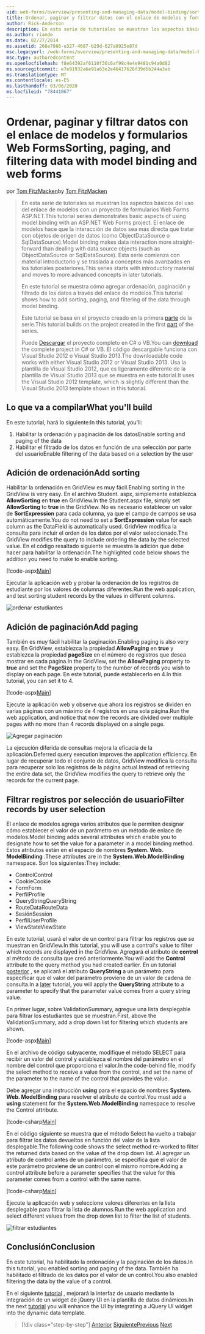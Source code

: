 ```yaml
---
uid: web-forms/overview/presenting-and-managing-data/model-binding/sorting-paging-and-filtering-data
title: Ordenar, paginar y filtrar datos con el enlace de modelos y formularios Web Forms | Microsoft Docs
author: Rick-Anderson
description: En esta serie de tutoriales se muestran los aspectos básicos del uso del enlace de modelos con un proyecto de formularios Web Forms ASP.NET. El enlace de modelos hace que la interacción de datos sea más recta-...
ms.author: riande
ms.date: 02/27/2014
ms.assetid: 266e7866-e327-4687-b29d-627a0925e87d
msc.legacyurl: /web-forms/overview/presenting-and-managing-data/model-binding/sorting-paging-and-filtering-data
msc.type: authoredcontent
ms.openlocfilehash: f8e64392af6110f36c6af98c4e4e9481c94a0d82
ms.sourcegitcommit: e7e91932a6e91a63e2e46417626f39d6b244a3ab
ms.translationtype: MT
ms.contentlocale: es-ES
ms.lasthandoff: 03/06/2020
ms.locfileid: "78441067"
---
```

# <a name="sorting-paging-and-filtering-data-with-model-binding-and-web-forms"></a><span data-ttu-id="66287-104">Ordenar, paginar y filtrar datos con el enlace de modelos y formularios Web Forms</span><span class="sxs-lookup"><span data-stu-id="66287-104">Sorting, paging, and filtering data with model binding and web forms</span></span>

<span data-ttu-id="66287-105">por [Tom FitzMacken](https://github.com/tfitzmac)</span><span class="sxs-lookup"><span data-stu-id="66287-105">by [Tom FitzMacken](https://github.com/tfitzmac)</span></span>

> <span data-ttu-id="66287-106">En esta serie de tutoriales se muestran los aspectos básicos del uso del enlace de modelos con un proyecto de formularios Web Forms ASP.NET.</span><span class="sxs-lookup"><span data-stu-id="66287-106">This tutorial series demonstrates basic aspects of using model binding with an ASP.NET Web Forms project.</span></span> <span data-ttu-id="66287-107">El enlace de modelos hace que la interacción de datos sea más directa que tratar con objetos de origen de datos (como ObjectDataSource o SqlDataSource).</span><span class="sxs-lookup"><span data-stu-id="66287-107">Model binding makes data interaction more straight-forward than dealing with data source objects (such as ObjectDataSource or SqlDataSource).</span></span> <span data-ttu-id="66287-108">Esta serie comienza con material introductorio y se traslada a conceptos más avanzados en los tutoriales posteriores.</span><span class="sxs-lookup"><span data-stu-id="66287-108">This series starts with introductory material and moves to more advanced concepts in later tutorials.</span></span>
> 
> <span data-ttu-id="66287-109">En este tutorial se muestra cómo agregar ordenación, paginación y filtrado de los datos a través del enlace de modelos.</span><span class="sxs-lookup"><span data-stu-id="66287-109">This tutorial shows how to add sorting, paging, and filtering of the data through model binding.</span></span>
> 
> <span data-ttu-id="66287-110">Este tutorial se basa en el proyecto creado en la primera [parte](retrieving-data.md) de la serie.</span><span class="sxs-lookup"><span data-stu-id="66287-110">This tutorial builds on the project created in the first [part](retrieving-data.md) of the series.</span></span>
> 
> <span data-ttu-id="66287-111">Puede [Descargar](https://go.microsoft.com/fwlink/?LinkId=286116) el proyecto completo en C# o VB.</span><span class="sxs-lookup"><span data-stu-id="66287-111">You can [download](https://go.microsoft.com/fwlink/?LinkId=286116) the complete project in C# or VB.</span></span> <span data-ttu-id="66287-112">El código descargable funciona con Visual Studio 2012 o Visual Studio 2013.</span><span class="sxs-lookup"><span data-stu-id="66287-112">The downloadable code works with either Visual Studio 2012 or Visual Studio 2013.</span></span> <span data-ttu-id="66287-113">Usa la plantilla de Visual Studio 2012, que es ligeramente diferente de la plantilla de Visual Studio 2013 que se muestra en este tutorial.</span><span class="sxs-lookup"><span data-stu-id="66287-113">It uses the Visual Studio 2012 template, which is slightly different than the Visual Studio 2013 template shown in this tutorial.</span></span>

## <a name="what-youll-build"></a><span data-ttu-id="66287-114">Lo que va a compilar</span><span class="sxs-lookup"><span data-stu-id="66287-114">What you'll build</span></span>

<span data-ttu-id="66287-115">En este tutorial, hará lo siguiente:</span><span class="sxs-lookup"><span data-stu-id="66287-115">In this tutorial, you'll:</span></span>

1. <span data-ttu-id="66287-116">Habilitar la ordenación y paginación de los datos</span><span class="sxs-lookup"><span data-stu-id="66287-116">Enable sorting and paging of the data</span></span>
2. <span data-ttu-id="66287-117">Habilitar el filtrado de los datos en función de una selección por parte del usuario</span><span class="sxs-lookup"><span data-stu-id="66287-117">Enable filtering of the data based on a selection by the user</span></span>

## <a name="add-sorting"></a><span data-ttu-id="66287-118">Adición de ordenación</span><span class="sxs-lookup"><span data-stu-id="66287-118">Add sorting</span></span>

<span data-ttu-id="66287-119">Habilitar la ordenación en GridView es muy fácil.</span><span class="sxs-lookup"><span data-stu-id="66287-119">Enabling sorting in the GridView is very easy.</span></span> <span data-ttu-id="66287-120">En el archivo Student. aspx, simplemente establezca **AllowSorting** en **true** en GridView.</span><span class="sxs-lookup"><span data-stu-id="66287-120">In the Student.aspx file, simply set **AllowSorting** to **true** in the GridView.</span></span> <span data-ttu-id="66287-121">No es necesario establecer un valor de **SortExpression** para cada columna, ya que el campo de campos se usa automáticamente.</span><span class="sxs-lookup"><span data-stu-id="66287-121">You do not need to set a **SortExpression** value for each column as the DataField is automatically used.</span></span> <span data-ttu-id="66287-122">GridView modifica la consulta para incluir el orden de los datos por el valor seleccionado.</span><span class="sxs-lookup"><span data-stu-id="66287-122">The GridView modifies the query to include ordering the data by the selected value.</span></span> <span data-ttu-id="66287-123">En el código resaltado siguiente se muestra la adición que debe hacer para habilitar la ordenación.</span><span class="sxs-lookup"><span data-stu-id="66287-123">The highlighted code below shows the addition you need to make to enable sorting.</span></span>

[!code-aspx[Main](sorting-paging-and-filtering-data/samples/sample1.aspx?highlight=5)]

<span data-ttu-id="66287-124">Ejecutar la aplicación web y probar la ordenación de los registros de estudiante por los valores de columnas diferentes.</span><span class="sxs-lookup"><span data-stu-id="66287-124">Run the web application, and test sorting student records by the values in different columns.</span></span>

![ordenar estudiantes](sorting-paging-and-filtering-data/_static/image2.png)

## <a name="add-paging"></a><span data-ttu-id="66287-126">Adición de paginación</span><span class="sxs-lookup"><span data-stu-id="66287-126">Add paging</span></span>

<span data-ttu-id="66287-127">También es muy fácil habilitar la paginación.</span><span class="sxs-lookup"><span data-stu-id="66287-127">Enabling paging is also very easy.</span></span> <span data-ttu-id="66287-128">En GridView, establezca la propiedad **AllowPaging** en **true** y establezca la propiedad **pageSize** en el número de registros que desea mostrar en cada página.</span><span class="sxs-lookup"><span data-stu-id="66287-128">In the GridView, set the **AllowPaging** property to **true** and set the **PageSize** property to the number of records you wish to display on each page.</span></span> <span data-ttu-id="66287-129">En este tutorial, puede establecerlo en 4.</span><span class="sxs-lookup"><span data-stu-id="66287-129">In this tutorial, you can set it to 4.</span></span>

[!code-aspx[Main](sorting-paging-and-filtering-data/samples/sample2.aspx?highlight=5)]

<span data-ttu-id="66287-130">Ejecute la aplicación web y observe que ahora los registros se dividen en varias páginas con un máximo de 4 registros en una sola página.</span><span class="sxs-lookup"><span data-stu-id="66287-130">Run the web application, and notice that now the records are divided over multiple pages with no more than 4 records displayed on a single page.</span></span>

![Agregar paginación](sorting-paging-and-filtering-data/_static/image4.png)

<span data-ttu-id="66287-132">La ejecución diferida de consultas mejora la eficacia de la aplicación.</span><span class="sxs-lookup"><span data-stu-id="66287-132">Deferred query execution improves the application efficiency.</span></span> <span data-ttu-id="66287-133">En lugar de recuperar todo el conjunto de datos, GridView modifica la consulta para recuperar solo los registros de la página actual.</span><span class="sxs-lookup"><span data-stu-id="66287-133">Instead of retrieving the entire data set, the GridView modifies the query to retrieve only the records for the current page.</span></span>

## <a name="filter-records-by-user-selection"></a><span data-ttu-id="66287-134">Filtrar registros por selección de usuario</span><span class="sxs-lookup"><span data-stu-id="66287-134">Filter records by user selection</span></span>

<span data-ttu-id="66287-135">El enlace de modelos agrega varios atributos que le permiten designar cómo establecer el valor de un parámetro en un método de enlace de modelos.</span><span class="sxs-lookup"><span data-stu-id="66287-135">Model binding adds several attributes which enable you to designate how to set the value for a parameter in a model binding method.</span></span> <span data-ttu-id="66287-136">Estos atributos están en el espacio de nombres **System. Web. ModelBinding** .</span><span class="sxs-lookup"><span data-stu-id="66287-136">These attributes are in the **System.Web.ModelBinding** namespace.</span></span> <span data-ttu-id="66287-137">Son los siguientes:</span><span class="sxs-lookup"><span data-stu-id="66287-137">They include:</span></span>

- <span data-ttu-id="66287-138">Control</span><span class="sxs-lookup"><span data-stu-id="66287-138">Control</span></span>
- <span data-ttu-id="66287-139">Cookie</span><span class="sxs-lookup"><span data-stu-id="66287-139">Cookie</span></span>
- <span data-ttu-id="66287-140">Form</span><span class="sxs-lookup"><span data-stu-id="66287-140">Form</span></span>
- <span data-ttu-id="66287-141">Perfil</span><span class="sxs-lookup"><span data-stu-id="66287-141">Profile</span></span>
- <span data-ttu-id="66287-142">QueryString</span><span class="sxs-lookup"><span data-stu-id="66287-142">QueryString</span></span>
- <span data-ttu-id="66287-143">RouteData</span><span class="sxs-lookup"><span data-stu-id="66287-143">RouteData</span></span>
- <span data-ttu-id="66287-144">Sesión</span><span class="sxs-lookup"><span data-stu-id="66287-144">Session</span></span>
- <span data-ttu-id="66287-145">Perfil</span><span class="sxs-lookup"><span data-stu-id="66287-145">UserProfile</span></span>
- <span data-ttu-id="66287-146">ViewState</span><span class="sxs-lookup"><span data-stu-id="66287-146">ViewState</span></span>

<span data-ttu-id="66287-147">En este tutorial, usará el valor de un control para filtrar los registros que se muestran en GridView.</span><span class="sxs-lookup"><span data-stu-id="66287-147">In this tutorial, you will use a control's value to filter which records are displayed in the GridView.</span></span> <span data-ttu-id="66287-148">Agregará el atributo de **control** al método de consulta que creó anteriormente.</span><span class="sxs-lookup"><span data-stu-id="66287-148">You will add the **Control** attribute to the query method you had created earlier.</span></span> <span data-ttu-id="66287-149">En un tutorial [posterior](using-query-string-values-to-retrieve-data.md) , se aplicará el atributo **QueryString** a un parámetro para especificar que el valor del parámetro proviene de un valor de cadena de consulta.</span><span class="sxs-lookup"><span data-stu-id="66287-149">In a [later](using-query-string-values-to-retrieve-data.md) tutorial, you will apply the **QueryString** attribute to a parameter to specify that the parameter value comes from a query string value.</span></span>

<span data-ttu-id="66287-150">En primer lugar, sobre ValidationSummary, agregue una lista desplegable para filtrar los estudiantes que se muestran.</span><span class="sxs-lookup"><span data-stu-id="66287-150">First, above the ValidationSummary, add a drop down list for filtering which students are shown.</span></span>

[!code-aspx[Main](sorting-paging-and-filtering-data/samples/sample3.aspx?highlight=3-11)]

<span data-ttu-id="66287-151">En el archivo de código subyacente, modifique el método SELECT para recibir un valor del control y establezca el nombre del parámetro en el nombre del control que proporciona el valor.</span><span class="sxs-lookup"><span data-stu-id="66287-151">In the code-behind file, modify the select method to receive a value from the control, and set the name of the parameter to the name of the control that provides the value.</span></span>

<span data-ttu-id="66287-152">Debe agregar una instrucción **using** para el espacio de nombres **System. Web. ModelBinding** para resolver el atributo de control.</span><span class="sxs-lookup"><span data-stu-id="66287-152">You must add a **using** statement for the **System.Web.ModelBinding** namespace to resolve the Control attribute.</span></span>

[!code-csharp[Main](sorting-paging-and-filtering-data/samples/sample4.cs)]

<span data-ttu-id="66287-153">En el código siguiente se muestra que el método Select ha vuelto a trabajar para filtrar los datos devueltos en función del valor de la lista desplegable.</span><span class="sxs-lookup"><span data-stu-id="66287-153">The following code shows the select method re-worked to filter the returned data based on the value of the drop down list.</span></span> <span data-ttu-id="66287-154">Al agregar un atributo de control antes de un parámetro, se especifica que el valor de este parámetro proviene de un control con el mismo nombre.</span><span class="sxs-lookup"><span data-stu-id="66287-154">Adding a control attribute before a parameter specifies that the value for this parameter comes from a control with the same name.</span></span>

[!code-csharp[Main](sorting-paging-and-filtering-data/samples/sample5.cs)]

<span data-ttu-id="66287-155">Ejecute la aplicación web y seleccione valores diferentes en la lista desplegable para filtrar la lista de alumnos.</span><span class="sxs-lookup"><span data-stu-id="66287-155">Run the web application and select different values from the drop down list to filter the list of students.</span></span>

![filtrar estudiantes](sorting-paging-and-filtering-data/_static/image6.png)

## <a name="conclusion"></a><span data-ttu-id="66287-157">Conclusión</span><span class="sxs-lookup"><span data-stu-id="66287-157">Conclusion</span></span>

<span data-ttu-id="66287-158">En este tutorial, ha habilitado la ordenación y la paginación de los datos.</span><span class="sxs-lookup"><span data-stu-id="66287-158">In this tutorial, you enabled sorting and paging of the data.</span></span> <span data-ttu-id="66287-159">También ha habilitado el filtrado de los datos por el valor de un control.</span><span class="sxs-lookup"><span data-stu-id="66287-159">You also enabled filtering the data by the value of a control.</span></span>

<span data-ttu-id="66287-160">En el siguiente [tutorial](integrating-jquery-ui.md) , mejorará la interfaz de usuario mediante la integración de un widget de jQuery UI en la plantilla de datos dinámicos.</span><span class="sxs-lookup"><span data-stu-id="66287-160">In the next [tutorial](integrating-jquery-ui.md) you will enhance the UI by integrating a JQuery UI widget into the dynamic data template.</span></span>

> [!div class="step-by-step"]
> <span data-ttu-id="66287-161">[Anterior](updating-deleting-and-creating-data.md)
> [Siguiente](integrating-jquery-ui.md)</span><span class="sxs-lookup"><span data-stu-id="66287-161">[Previous](updating-deleting-and-creating-data.md)
[Next](integrating-jquery-ui.md)</span></span>
